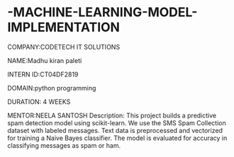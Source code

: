 # -MACHINE-LEARNING-MODEL-IMPLEMENTATION

COMPANY:CODETECH IT SOLUTIONS

NAME:Madhu kiran paleti

INTERN ID:CT04DF2819

DOMAIN:python programming

DURATION: 4 WEEKS

MENTOR:NEELA SANTOSH
Description:
      This project builds a predictive spam detection model using scikit-learn.
We use the SMS Spam Collection dataset with labeled messages.
Text data is preprocessed and vectorized for training a Naive Bayes classifier.
The model is evaluated for accuracy in classifying messages as spam or ham.

